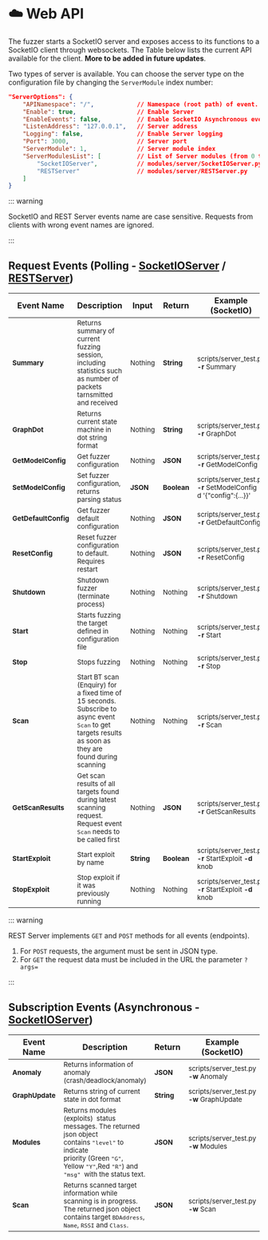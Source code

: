 # ☁️ Web API

The fuzzer starts a SocketIO server and exposes access to its functions to a SocketIO client through websockets. The Table below lists the current API available for the client. **More to be added in future updates**.

Two types of server is available. You can choose the server type on the configuration file by changing the `ServerModule` index number:

```json
"ServerOptions": {
    "APINamespace": "/", 			// Namespace (root path) of event. On REST, this path serves a basic API documentation
    "Enable": true,					// Enable Server
    "EnableEvents": false,  		// Enable SocketIO Asynchronous events (from server to clients)
    "ListenAddress": "127.0.0.1", 	// Server address
    "Logging": false,				// Enable Server logging
    "Port": 3000,					// Server port
    "ServerModule": 1,				// Server module index
    "ServerModulesList": [			// List of Server modules (from 0 to N)
        "SocketIOServer",			// modules/server/SocketIOServer.py (index 0)
        "RESTServer"				// modules/server/RESTServer.py     (index 1)
    ]
}
```

::: warning

SocketIO and REST Server events name are case sensitive. Requests from clients with wrong event names are ignored.

:::

## Request Events (Polling - [SocketIOServer](https://gitlab.com/asset-sutd/software/wireless-deep-fuzzer/-/blob/wdissector/modules/server/SocketIOServer.py) / [RESTServer](https://gitlab.com/asset-sutd/software/wireless-deep-fuzzer/-/blob/wdissector/modules/server/RESTServer.py))

| Event Name                          | Description                                                  | Input                     | Return                     | Example (SocketIO)                                           |
| ----------------------------------- | ------------------------------------------------------------ | ------------------------- | -------------------------- | ------------------------------------------------------------ |
| <small>**Summary**</small>          | <small>Returns summary of current fuzzing session, including statistics such as number of packets tarnsmitted and received</small> | <small>Nothing</small>    | <small>**String**</small>  | <small>scripts/server_test.py **-r** Summary</small>         |
| <small>**GraphDot**</small>         | <small>Returns current state machine in dot string format</small> | <small>Nothing</small>    | <small>**String**</small>  | <small>scripts/server_test.py **-r** GraphDot</small>        |
| <small>**GetModelConfig**</small>   | <small>Get fuzzer configuration</small>                      | <small>Nothing</small>    | <small>**JSON**</small>    | <small>scripts/server_test.py **-r** GetModelConfig</small>  |
| **<small>SetModelConfig</small>**   | <small>Set fuzzer configuration, returns parsing status</small> | <small>**JSON**</small>   | <small>**Boolean**</small> | <small>scripts/server_test.py **-r** SetModelConfig -d '{"config":{...}}'</small> |
| <small>**GetDefaultConfig**</small> | <small>Get fuzzer default configuration</small>              | <small>Nothing</small>    | <small>**JSON**</small>    | <small>scripts/server_test.py **-r** GetDefaultConfig</small> |
| <small>**ResetConfig**</small>      | <small>Reset fuzzer configuration to default. Requires restart</small> | <small>Nothing</small>    | <small>**JSON**</small>    | <small>scripts/server_test.py **-r** ResetConfig</small>     |
| <small>**Shutdown**</small>         | <small>Shutdown fuzzer (terminate process)</small>           | <small>Nothing</small>    | <small>Nothing</small>     | <small>scripts/server_test.py **-r** Shutdown</small>        |
| <small>**Start**</small>            | <small>Starts fuzzing the target defined in configuration file</small> | <small>Nothing</small>    | <small>Nothing</small>     | <small>scripts/server_test.py **-r** Start</small>           |
| <small>**Stop**</small>             | <small>Stops fuzzing</small>                                 | <small>Nothing</small>    | <small>Nothing</small>     | <small>scripts/server_test.py **-r** Stop</small>            |
| <small>**Scan**</small>             | <small>Start BT scan (Enquiry) for a fixed time of 15 seconds. Subscribe to async event `Scan` to get targets results as soon as they are found during scanning</small> | <small>Nothing</small>    | <small>Nothing</small>     | <small>scripts/server_test.py **-r** Scan</small>            |
| <small>**GetScanResults**</small>   | <small>Get scan results of all targets found during latest scanning request. Request event `Scan` needs to be called first</small> | <small>Nothing</small>    | <small>**JSON**</small>    | <small>scripts/server_test.py **-r** GetScanResults</small>  |
| <small>**StartExploit**</small>     | <small>Start exploit by name</small>                         | <small>**String**</small> | <small>**Boolean**</small> | <small>scripts/server_test.py **-r** StartExploit **-d** knob</small> |
| <small>**StopExploit**</small>      | <small>Stop exploit if it was previously running</small>     | <small>Nothing</small>    | <small>Nothing</small>     | <small>scripts/server_test.py **-r** StartExploit **-d** knob</small> |

::: warning

REST Server implements `GET` and `POST` methods for all events (endpoints). 

1. For `POST` requests, the argument must be sent in JSON type.
2. For `GET` the request data must be included in the URL the parameter `?args=`

:::

## Subscription Events (Asynchronous - [SocketIOServer](https://gitlab.com/asset-sutd/software/wireless-deep-fuzzer/-/blob/wdissector/modules/server/SocketIOServer.py))

| Event Name                     | Description                                                  | Return                    | Example (SocketIO)                                       |
| ------------------------------ | ------------------------------------------------------------ | ------------------------- | -------------------------------------------------------- |
| <small>**Anomaly**</small>     | <small>Returns information of anomaly (crash/deadlock/anomaly)</small> | <small>**JSON**</small>   | <small>scripts/server_test.py **-w** Anomaly</small>     |
| <small>**GraphUpdate**</small> | <small>Returns string of current state in dot format</small> | <small>**String**</small> | <small>scripts/server_test.py **-w** GraphUpdate</small> |
| <small>**Modules**</small>     | <small>Returns modules (exploits)  status messages. The returned json object contains `"level"` to indicate priority (Green `"G"`, Yellow `"Y"`,Red `"R"`) and `"msg"`  with the status text.</small> | <small>**JSON**</small>   | <small>scripts/server_test.py **-w** Modules</small>     |
| <small>**Scan**</small>        | <small>Returns scanned target information while scanning is in progress. The returned json object contains target `BDAddress`, `Name`, `RSSI` and `Class`.</small> | <small>**JSON**</small>   | <small>scripts/server_test.py **-w** Scan</small>        |

